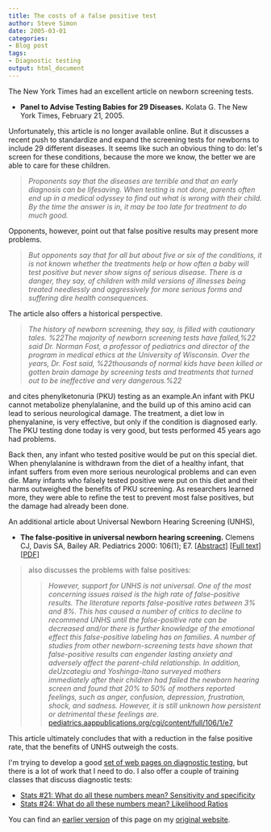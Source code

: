 ```yaml
---
title: The costs of a false positive test
author: Steve Simon
date: 2005-03-01
categories:
- Blog post
tags:
- Diagnostic testing
output: html_document
---
```

The New York Times had an excellent article on newborn screening tests.

-   **Panel to Advise Testing Babies for 29 Diseases.** Kolata G. The
    New York Times, February 21, 2005.

Unfortunately, this article is no longer available online. But it
discusses a recent push to standardize and expand the screening tests
for newborns to include 29 different diseases. It seems like such an
obvious thing to do: let\'s screen for these conditions, because the
more we know, the better we are able to care for these children.

> *Proponents say that the diseases are terrible and that an early
> diagnosis can be lifesaving. When testing is not done, parents often
> end up in a medical odyssey to find out what is wrong with their
> child. By the time the answer is in, it may be too late for treatment
> to do much good.*

Opponents, however, point out that false positive results may present
more problems.

> *But opponents say that for all but about five or six of the
> conditions, it is not known whether the treatments help or how often a
> baby will test positive but never show signs of serious disease. There
> is a danger, they say, of children with mild versions of illnesses
> being treated needlessly and aggressively for more serious forms and
> suffering dire health consequences.*

The article also offers a historical perspective.

> *The history of newborn screening, they say, is filled with cautionary
> tales. %22The majority of newborn screening tests have failed,%22 said
> Dr. Norman Fost, a professor of pediatrics and director of the program
> in medical ethics at the University of Wisconsin. Over the years, Dr.
> Fost said, %22thousands of normal kids have been killed or gotten
> brain damage by screening tests and treatments that turned out to be
> ineffective and very dangerous.%22*

and cites phenylketonuria (PKU) testing as an example.An infant with PKU
cannot metabolize phenylalanine, and the build up of this amino acid can
lead to serious neurological damage. The treatment, a diet low in
phenyalanine, is very effective, but only if the condition is diagnosed
early. The PKU testing done today is very good, but tests performed 45
years ago had problems.

Back then, any infant who tested positive would be put on this special
diet. When phenylalanine is withdrawn from the diet of a healthy infant,
that infant suffers from even more serious neurological problems and can
even die. Many infants who falsely tested positive were put on this diet
and their harms outweighed the benefits of PKU screening. As researchers
learned more, they were able to refine the test to prevent most false
positives, but the damage had already been done.

An additional article about Universal Newborn Hearing Screening (UNHS),

-   **The false-positive in universal newborn hearing screening.**
    Clemens CJ, Davis SA, Bailey AR. Pediatrics 2000: 106(1); E7.
    [\[Abstract\]](http://pediatrics.aappublications.org/cgi/content/abstract/106/1/e7)
    [\[Full
    text\]](http://pediatrics.aappublications.org/cgi/content/full/106/1/e7)
    [\[PDF\]](http://pediatrics.aappublications.org/cgi/reprint/106/1/e7.pdf)

> also discusses the problems with false positives:
>
> > *However, support for UNHS is not universal. One of the most
> > concerning issues raised is the high rate of false-positive results.
> > The literature reports false-positive rates between 3% and 8%. This
> > has caused a number of critics to decline to recommend UNHS until
> > the false-positive rate can be decreased and/or there is further
> > knowledge of the emotional effect this false-positive labeling has
> > on families. A number of studies from other newborn-screening tests
> > have shown that false-positive results can engender lasting anxiety
> > and adversely affect the parent-child relationship. In addition,
> > deUzcategiu and Yoshinga-Itano surveyed mothers immediately after
> > their children had failed the newborn hearing screen and found that
> > 20% to 50% of mothers reported feelings, such as anger, confusion,
> > depression, frustration, shock, and sadness. However, it is still
> > unknown how persistent or detrimental these feelings are.*
> > [pediatrics.aappublications.org/cgi/content/full/106/1/e7](http://pediatrics.aappublications.org/cgi/content/full/106/1/e7)

This article ultimately concludes that with a reduction in the false
positive rate, that the benefits of UNHS outweigh the costs.

I\'m trying to develop a good [set of web pages on diagnostic
testing](../category/DiagnosticTesting.html), but there is a lot of work
that I need to do. I also offer a couple of training classes that
discuss diagnostic tests:

-   [Stats \#21: What do all these numbers mean? Sensitivity and
    specificity](../training/hand21.asp)
-   [Stats \#24: What do all these numbers mean? Likelihood
    Ratios](../training/hand24.asp)

You can find an [earlier version][sim1] of this page on my [original website][sim2].


[sim1]: http://www.pmean.com/05/FalsePositive.html
[sim2]: http://www.pmean.com/original_site.html
